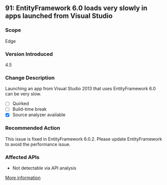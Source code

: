 ## 91: EntityFramework 6.0 loads very slowly in apps launched from Visual Studio

### Scope
Edge

### Version Introduced
4.5

### Change Description
Launching an app from Visual Studio 2013 that uses EntityFramework 6.0 can be very slow.

- [ ] Quirked
- [ ] Build-time break
- [x] Source analyzer available

### Recommended Action
This issue is fixed in EntityFramework 6.0.2. Please update EntityFramework to avoid the performance issue.

### Affected APIs
* Not detectable via API analysis

[More information](https://entityframework.codeplex.com/workitem/1749)
